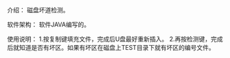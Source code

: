 介绍：
磁盘坏道检测。

软件架构：
软件JAVA编写的。

使用说明：
1.按复制键填充文件，完成后U盘最好重新插入。
2.再按检测键，完成后就知道是否有坏区。如果有坏区在磁盘上TEST目录下就有坏区的编号文件。
